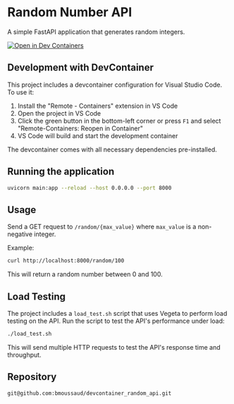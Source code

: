 # Random Number API

A simple FastAPI application that generates random integers.

[![Open in Dev Containers](https://img.shields.io/static/v1?label=Dev%20Containers&message=Open&color=blue)](https://vscode.dev/redirect?url=vscode://ms-vscode-remote.remote-containers/cloneInVolume?url=https://github.com/bmoussaud/devcontainer_random_api)

## Development with DevContainer

This project includes a devcontainer configuration for Visual Studio Code. To use it:

1. Install the "Remote - Containers" extension in VS Code
2. Open the project in VS Code
3. Click the green button in the bottom-left corner or press `F1` and select "Remote-Containers: Reopen in Container"
4. VS Code will build and start the development container

The devcontainer comes with all necessary dependencies pre-installed.

## Running the application

```bash
uvicorn main:app --reload --host 0.0.0.0 --port 8000
```

## Usage

Send a GET request to `/random/{max_value}` where `max_value` is a non-negative integer.

Example:
```bash
curl http://localhost:8000/random/100
```

This will return a random number between 0 and 100.

## Load Testing

The project includes a `load_test.sh` script that uses Vegeta to perform load testing on the API. Run the script to test the API's performance under load:

```bash
./load_test.sh
```

This will send multiple HTTP requests to test the API's response time and throughput.


## Repository

```
git@github.com:bmoussaud/devcontainer_random_api.git
```
